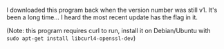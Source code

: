 I downloaded this program back when the version number was still v1. It's been a long time... I heard the most recent update has the flag in it.

(Note: this program requires curl to run, install it on Debian/Ubuntu with `sudo apt-get install libcurl4-openssl-dev`)
